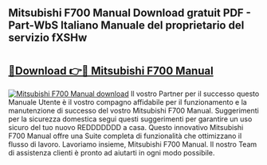 ## Mitsubishi F700 Manual Download gratuit PDF - Part-WbS Italiano Manuale del proprietario del servizio fXSHw

# <h2><a href="http://dfbtnfn.blite.top/?on=Mitsubishi+F700+Manual">🔗Download 👉🔴 Mitsubishi F700 Manual</a></h2>

[![Mitsubishi F700 Manual download](https://i.imgur.com/lujVjoI.png)](http://dfbtnfn.blite.top/?on=Mitsubishi+F700+Manual)
Il vostro Partner per il successo questo Manuale Utente è il vostro compagno affidabile per il funzionamento e la manutenzione di successo del vostro Mitsubishi F700 Manual. Suggerimenti per la sicurezza domestica segui questi suggerimenti per garantire un uso sicuro del tuo nuovo REDDDDDDD a casa. Questo innovativo Mitsubishi F700 Manual offre una Suite completa di funzionalità che ottimizzano il flusso di lavoro. Lavoriamo insieme, Mitsubishi F700 Manual. Il nostro Team di assistenza clienti è pronto ad aiutarti in ogni modo possibile.
